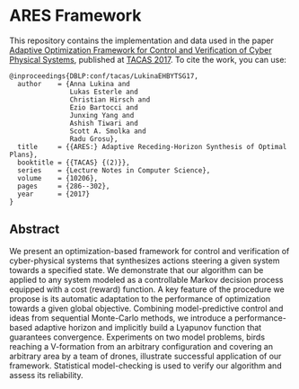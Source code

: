 # ARES Framework

This repository contains the implementation and data used in the paper [Adaptive Optimization Framework for Control and Verification of Cyber Physical Systems](https://link.springer.com/chapter/10.1007/978-3-662-54580-5_17 ), published at [TACAS 2017](https://etaps.org/index.php/2017/tacas). To cite the work, you can use:

```
@inproceedings{DBLP:conf/tacas/LukinaEHBYTSG17,
  author    = {Anna Lukina and
               Lukas Esterle and
               Christian Hirsch and
               Ezio Bartocci and
               Junxing Yang and
               Ashish Tiwari and
               Scott A. Smolka and
               Radu Grosu},
  title     = {{ARES:} Adaptive Receding-Horizon Synthesis of Optimal Plans},
  booktitle = {{TACAS} {(2)}},
  series    = {Lecture Notes in Computer Science},
  volume    = {10206},
  pages     = {286--302},
  year      = {2017}
}

```
## Abstract

We present an optimization-based framework for control and verification of cyber-physical systems that synthesizes actions steering a given system towards a specified state. We demonstrate that our algorithm can be applied to any system modeled as a controllable Markov decision process equipped with a cost (reward) function. A key feature of the procedure we propose is its automatic adaptation to the performance of optimization towards a given global objective. Combining model-predictive control and ideas from sequential Monte-Carlo methods, we introduce a performance-based adaptive horizon and implicitly build a Lyapunov function that guarantees convergence. Experiments on two model problems, birds reaching a V-formation from an arbitrary configuration and covering an arbitrary area by a team of drones, illustrate successful application of our framework. Statistical model-checking is used to verify our algorithm and assess its reliability.
